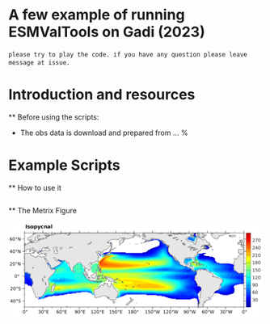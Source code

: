 # A few example of running ESMValTools on Gadi (2023)

```
please try to play the code. if you have any question please leave message at issue.
```

# Introduction and resources

** Before using the scripts: 

* The obs data is download and prepared from ...
% 





# Example Scripts
** How to use it
 
```

```


** The Metrix Figure

![](https://github.com/ars599/TPDV23/blob/main/Isopycnal_2D.png)

